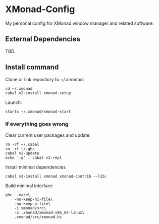 # XMonad-Config
My personal config for XMonad window manager and related software.

## External Dependencies

TBD.

## Install command

Clone or link repository to ~/.xmonad:

```
cd ~/.xmonad
cabal v2-install xmonad-setup
```

Launch:
```
startx ~/.xmonad/xmonad-start
```

### If everything goes wrong

Clear current user packages and update:
```
rm -rf ~/.cabal
rm -rf ~/.ghc
cabal v2-update
echo ':q' | cabal v2-repl
```

Install minimal dependencies
```
cabal v2-install xmonad xmonad-contrib --lib;
```

Build minimal interface
```
ghc --make\
    -no-keep-hi-file\
    -no-keep-o-file\
    -i.xmonad/src\
    -o .xmonad/xmonad-x86_64-linux\
    .xmonad/src/xmonad.hs
```
